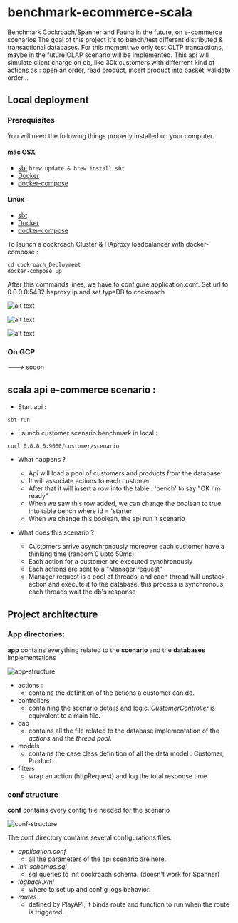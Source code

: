 # benchmark-ecommerce-scala
Benchmark Cockroach/Spanner and Fauna in the future, on e-commerce scenarios
The goal of this project it's to bench/test different distributed & transactional databases.
For this moment we only test OLTP transactions, maybe in the future OLAP scenario will be implemented.
This api will simulate client charge on db, like 30k customers with differrent kind of actions 
as : open an order, read product, insert product into basket, validate order...

## Local deployment

### Prerequisites

You will need the following things properly installed on your computer.

#### mac OSX

* [sbt](https://www.scala-sbt.org/1.x/docs/Installing-sbt-on-Mac.html)
`brew update & brew install sbt` 
* [Docker](https://docs.docker.com/docker-for-mac/install/) 
* [docker-compose](https://docs.docker.com/compose/install/) 

#### Linux

* [sbt](https://www.scala-sbt.org/0.13/docs/Installing-sbt-on-Linux.html) 
* [Docker](https://docs.docker.com/install/linux/docker-ce/ubuntu/) 
* [docker-compose](https://docs.docker.com/compose/install/) 


To launch a cockroach Cluster & HAproxy loadbalancer with docker-compose :

```
cd cockroach_Deployment
docker-compose up
```

After this commands lines, we have to configure application.conf.
Set url to 0.0.0.0:5432 haproxy ip and set typeDB to cockroach

![alt text](public/images/typeDB_config.png "Description goes here")


![alt text](public/images/url_config.png "Description goes here")


![alt text](public/images/global_stack_cockroach_local.png "global stack")

### On GCP 
 ---> sooon
## scala api e-commerce scenario :

* Start api :
```
sbt run
``` 

* Launch customer scenario benchmark in local : 
```
curl 0.0.0.0:9000/customer/scenario
``` 
* What happens ?
    * Api will load a pool of customers and products from the database
    * It will associate actions to each customer
    * After that it will insert a row into the table : 'bench' to say "OK I'm ready"
    * When we saw this row added, we can change the boolean to true into table bench where id = 'starter'
    * When we change this boolean, the api run it scenario 

* What does this scenario ?
    * Customers arrive asynchronously moreover each customer have a thinking time (random 0 upto 50ms)
    * Each action for a customer are executed synchronously
    * Each actions are sent to a "Manager request" 
    * Manager request is a pool of threads, and each thread will unstack action and execute it
    to the database. this process is synchronous, each threads wait the db's response
    
Project architecture 
-
 
### App directories:


**app** contains everything related to the **scenario** and the **databases** implementations

![app-structure](public/images/app-structure-dir.png "app-structure")


* actions :
    * contains the definition of the actions a customer can do.
* controllers
    * containing the scenario details and logic. *CustomerController* is equivalent to a main file.
* dao
    * contains all the file related to the database implementation of the *actions* and the *thread pool*.
* models
    * contains the case class definition of all the data model : Customer, Product...
* filters
    * wrap an action (httpRequest) and log the total response time 


### conf structure

**conf** contains every config file needed for the scenario

![conf-structure](public/images/conf-structure.png "conf-structure")


The conf directory contains several configurations files:

* *application.conf* 
    * all the parameters of the api scenario are here.
* *init-schemas.sql* 
    * sql queries to init cockroach schema. (doesn't work for Spanner)
* *logback.xml* 
    * where to set up and config logs behavior.
* *routes* 
    * defined by PlayAPI, it binds route and function to run when the route is triggered.